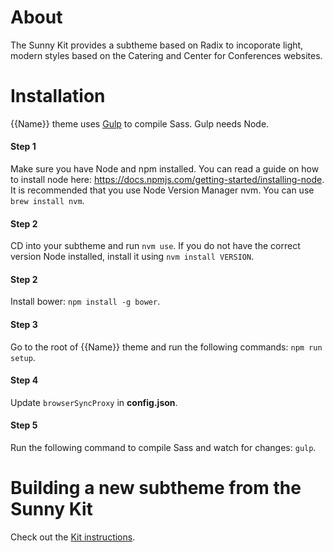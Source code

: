 # About
The Sunny Kit provides a subtheme based on Radix to incoporate light, modern styles based on the Catering and Center for Conferences websites.


# Installation

{{Name}} theme uses [Gulp](http://gulpjs.com) to compile Sass. Gulp needs Node.

#### Step 1
Make sure you have Node and npm installed.
You can read a guide on how to install node here: https://docs.npmjs.com/getting-started/installing-node.
It is recommended that you use Node Version Manager nvm. You can use `brew install nvm`.

#### Step 2
CD into your subtheme and run `nvm use`. If you do not have the correct version
Node installed, install it using `nvm install VERSION`.

#### Step 2
Install bower: `npm install -g bower`.

#### Step 3
Go to the root of {{Name}} theme and run the following commands: `npm run setup`.

#### Step 4
Update `browserSyncProxy` in **config.json**.

#### Step 5
Run the following command to compile Sass and watch for changes: `gulp`.

# Building a new subtheme from the Sunny Kit
Check out the [Kit instructions](KIT.md).
